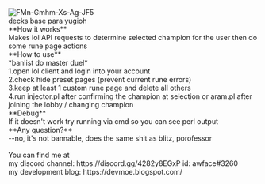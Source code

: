 <img src="https://i.ibb.co/BL82q4f/FMn-Gmhm-Xs-Ag-JF5.jpg" alt="FMn-Gmhm-Xs-Ag-JF5" border="0"/>
<br>decks base para yugioh<br>
**How it works**
<br>Makes lol API requests to determine selected champion for the user then do some rune page actions
<br>
**How to use**
<br>
*banlist do master duel*
<br>
1.open lol client and login into your account<br>
2.check hide preset pages (prevent current rune errors)<br>
3.keep at least 1 custom rune page and delete all others <br>
4.run injector.pl after confirming the champion at selection or aram.pl after joining the lobby / changing champion<br>
**Debug**
<br>If it doesn't work try running via cmd so you can see perl output<br>
**Any question?**
<br>--no, it's not bannable, does the same shit as blitz, porofessor <br>
<br>You can find me at 
<br>
my discord channel: https://discord.gg/4282y8EGxP id: awface#3260<br>
my development blog: https://devmoe.blogspot.com/ <br>
